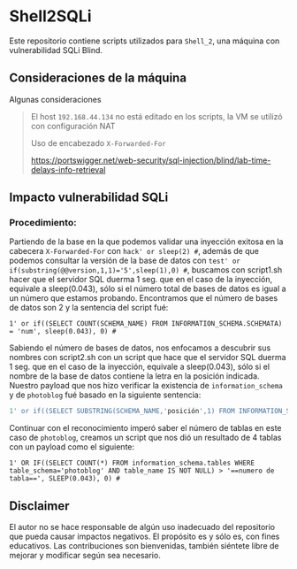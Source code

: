 # Shell2SQLi
Este repositorio contiene scripts utilizados para `Shell_2`, una máquina con vulnerabilidad SQLi Blind.

## Consideraciones de la máquina

Algunas consideraciones
> El host `192.168.44.134` no está editado en los scripts, la VM se utilizó con configuración NAT
> 
> Uso de encabezado `X-Forwarded-For`
> 
> https://portswigger.net/web-security/sql-injection/blind/lab-time-delays-info-retrieval
> 
## Impacto vulnerabilidad SQLi

### Procedimiento:
Partiendo de la base en la que podemos validar una inyección exitosa en la cabecera `X-Forwarded-For` con `hack' or sleep(2) #`, además de que podemos consultar la versión de la base de datos con `test' or if(substring(@@version,1,1)='5',sleep(1),0) #`, buscamos con script1.sh hacer que el servidor SQL duerma 1 seg. que en el caso de la inyección, equivale a sleep(0.043), sólo si el número total de bases de datos es igual a un número que estamos probando. Encontramos que el número de bases de datos son 2 y la sentencia del script fué:
```mysql
1' or if((SELECT COUNT(SCHEMA_NAME) FROM INFORMATION_SCHEMA.SCHEMATA) = 'num', sleep(0.043), 0) #
```
Sabiendo el número de bases de datos, nos enfocamos a descubrir sus nombres con script2.sh con un script que hace que el servidor SQL duerma 1 seg. que en el caso de la inyección, equivale a sleep(0.043), sólo si el nombre de la base de datos contiene la letra en la posición indicada. Nuestro payload que nos hizo verificar la existencia de `information_schema` y de `photoblog` fué basado en la siguiente sentencia:
```sql
1' or if((SELECT SUBSTRING(SCHEMA_NAME,'posición',1) FROM INFORMATION_SCHEMA.SCHEMATA LIMIT $((db_index-1)),1) = 'letra', sleep(0.043), 0) #
```
Continuar con el reconocimiento imperó saber el número de tablas en este caso de `photoblog`, creamos un script que nos dió un resultado de 4 tablas con un payload como el siguiente:
```mysql
1' OR IF((SELECT COUNT(*) FROM information_schema.tables WHERE table_schema='photoblog' AND table_name IS NOT NULL) > '==numero de tabla==', SLEEP(0.043), 0) #
```
    
## Disclaimer

El autor no se hace responsable de algún uso inadecuado del repositorio que pueda causar impactos negativos. El propósito es y sólo es, con fines educativos.
Las contribuciones son bienvenidas, también siéntete libre de mejorar y modificar según sea necesario.
